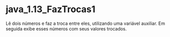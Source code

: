 # java_1.13_FazTrocas1
Lê dois números e faz a troca entre eles, utilizando uma variável auxiliar. Em seguida exibe esses números com seus valores trocados.
